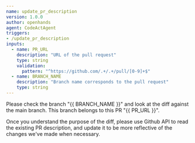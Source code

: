 ```yaml
---
name: update_pr_description
version: 1.0.0
author: openhands
agent: CodeActAgent
triggers:
- /update_pr_description
inputs:
  - name: PR_URL
    description: "URL of the pull request"
    type: string
    validation:
      pattern: "^https://github.com/.+/.+/pull/[0-9]+$"
  - name: BRANCH_NAME
    description: "Branch name corresponds to the pull request"
    type: string
---
```


Please check the branch "{{ BRANCH_NAME }}" and look at the diff against the main branch. This branch belongs to this PR "{{ PR_URL }}".

Once you understand the purpose of the diff, please use Github API to read the existing PR description, and update it to be more reflective of the changes we've made when necessary.
